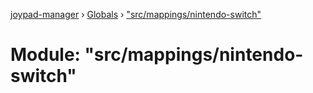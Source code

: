 [joypad-manager](../README.md) › [Globals](../globals.md) › ["src/mappings/nintendo-switch"](_src_mappings_nintendo_switch_.md)

# Module: "src/mappings/nintendo-switch"



